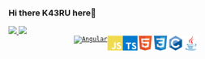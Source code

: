 ### Hi there K43RU here🐸

<div>
  <a href="https://github.com/K43RU">
  <img height="160em" src="https://github-readme-stats.vercel.app/api?username=k43ru&show_icons=true&theme=dark&include_all_commits=true&count_private=true">
  <img height="160em" src="https://github-readme-stats.vercel.app/api/top-langs/?username=k43ru&layout=compact&langs_count=4&theme=dark">
</div>
  <div style="width: 100%; display: flex; justify-content: center;">
<code><img alt="Angular" height="30" src="https://cdn.jsdelivr.net/gh/devicons/devicon/icons/angularjs/angularjs-original.svg"></code>
<code><img alt="Js" height="30" src="https://raw.githubusercontent.com/devicons/devicon/master/icons/javascript/javascript-plain.svg"></code>
<code><img alt="Ts" height="30" src="https://raw.githubusercontent.com/devicons/devicon/master/icons/typescript/typescript-plain.svg"></code>
<code><img alt="HTML" height="30" src="https://raw.githubusercontent.com/devicons/devicon/master/icons/html5/html5-original.svg"></code>
<code><img alt="CSS" height="30" src="https://raw.githubusercontent.com/devicons/devicon/master/icons/css3/css3-original.svg"></code>
<code><img alt="C" height="30" src="https://github.com/devicons/devicon/blob/master/icons/c/c-original.svg"></code>
<code><img alt="JAVA" height="30" src="https://raw.githubusercontent.com/devicons/devicon/master/icons/java/java-original.svg"></code>
  </div>
